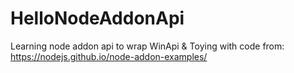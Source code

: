 # HelloNodeAddonApi
Learning node addon api to wrap WinApi & Toying with code from:
https://nodejs.github.io/node-addon-examples/